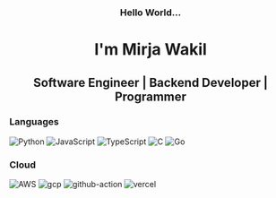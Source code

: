 <!-- <p align="center">
  <b>Hello World...</b><br>
  <b>I'm Mirja Wakil</b><br>
  <i>Software Engineer | Backend Developer | Programmer</i>
</p> -->
<h3 align="center">Hello World...</h3>
<h1 align="center">I'm Mirja Wakil</h1>
<h2 align="center">Software Engineer | Backend Developer | Programmer</h2>

### Languages

<p>
  <img alt="Python" src="https://img.shields.io/badge/Python-FFD43B?style=for-the-badge&logo=python&logoColor=blue" />

  <img alt="JavaScript" src="https://img.shields.io/badge/JavaScript-323330?style=for-the-badge&logo=javascript&logoColor=F7DF1E" />

  <img alt="TypeScript" src="https://img.shields.io/badge/TypeScript-007ACC?style=for-the-badge&logo=typescript&logoColor=white" />

  <img alt="C" src="https://img.shields.io/badge/C-00599C?style=for-the-badge&logo=c&logoColor=white" />

  <img alt="Go" src="https://img.shields.io/badge/Go-00ADD8?style=for-the-badge&logo=go&logoColor=white" />
</p>

### Cloud

<p>
<img alt="AWS" src="https://img.shields.io/badge/Amazon_AWS-FF9900?style=for-the-badge&logo=amazonaws&logoColor=white" />

<img alt="gcp" src="https://img.shields.io/badge/Google_Cloud-4285F4?style=for-the-badge&logo=google-cloud&logoColor=white" />

<img alt="github-action" src="https://img.shields.io/badge/GitHub_Actions-2088FF?style=for-the-badge&logo=github-actions&logoColor=white" />

<img alt="vercel" src="https://img.shields.io/badge/Vercel-000000?style=for-the-badge&logo=vercel&logoColor=white" />
</p>
